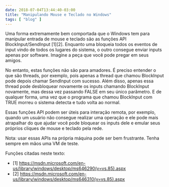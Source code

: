 ```yaml
---
date: 2018-07-04T13:44:40-03:00
title: "Manipulando Mouse e Teclado no Windows"
tags: [ "blog" ]
---
```

Uma forma extremamente bem comportada que o Windows tem para manipular entrada de mouse e teclado são as funções API BlockInput/SendInput [1][2]. Enquanto uma bloqueia todos os eventos de input vindo de todos os lugares do sistema, o outro consegue enviar inputs apenas por software. Imagine a peça que você pode pregar em seus amigos.

No entanto, estas funções não são para amadores. É preciso entender o que são threads, por exemplo, pois apenas a thread que chamou BlockInput pode depois chamar SendInput com sucesso. Além disso, apenas essa thread pode desbloquear novamente os inputs chamando BlockInput novamente, mas dessa vez passando FALSE em seu único parâmetro. E de qualquer forma, uma vez que o programa que chamou BlockInput com TRUE morreu o sistema detecta e tudo volta ao normal.

Essas funções API podem ser úteis para interação remota, por exemplo, quando um usuário não consegue realizar uma operação e ele pode mais atrapalhar do que ajudar você pode bloquear os inputs dele e emular seus próprios cliques de mouse e teclado pela rede.

Nota: usar essas APIs na própria máquina pode ser bem frustrante. Tenha sempre em mãos uma VM de teste.

Funções citadas neste texto:

 - [1] https://msdn.microsoft.com/en-us/library/windows/desktop/ms646290(v=vs.85).aspx
 - [2] https://msdn.microsoft.com/en-us/library/windows/desktop/ms646310(v=vs.85).aspx

